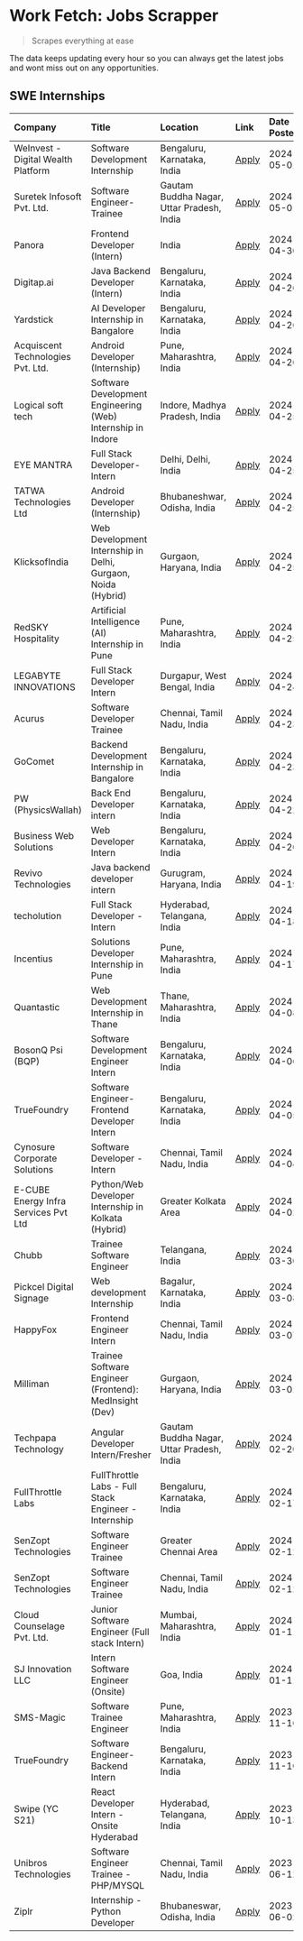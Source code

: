 # Work Fetch: Jobs Scrapper
> Scrapes everything at ease

The data keeps updating every hour so you can always get the latest jobs and wont miss out on any opportunities.

## SWE Internships
<!--START_SECTION:workfetch-->
| Company                              | Title                                                        | Location                                  | Link                                                                                                                                                                                                                                                                                       | Date Posted   |
|:-------------------------------------|:-------------------------------------------------------------|:------------------------------------------|:-------------------------------------------------------------------------------------------------------------------------------------------------------------------------------------------------------------------------------------------------------------------------------------------|:--------------|
| WeInvest - Digital Wealth Platform   | Software Development Internship                              | Bengaluru, Karnataka, India               | [Apply](https://in.linkedin.com/jobs/view/software-development-internship-at-weinvest-digital-wealth-platform-3912867225?position=2&pageNum=0&refId=sjsZoLiA6iyK21rPM%2FcMqA%3D%3D&trackingId=A8HMaovWNAbzFbuqJ50wJg%3D%3D&trk=public_jobs_jserp-result_search-card)                       | 2024-05-01    |
| Suretek Infosoft Pvt. Ltd.           | Software Engineer-Trainee                                    | Gautam Buddha Nagar, Uttar Pradesh, India | [Apply](https://in.linkedin.com/jobs/view/software-engineer-trainee-at-suretek-infosoft-pvt-ltd-3912865756?position=46&pageNum=0&refId=sjsZoLiA6iyK21rPM%2FcMqA%3D%3D&trackingId=G1wBEnXmlJNEgFHX7Nofjw%3D%3D&trk=public_jobs_jserp-result_search-card)                                    | 2024-05-01    |
| Panora                               | Frontend Developer (Intern)                                  | India                                     | [Apply](https://in.linkedin.com/jobs/view/frontend-developer-intern-at-panora-3910602999?position=31&pageNum=0&refId=sjsZoLiA6iyK21rPM%2FcMqA%3D%3D&trackingId=3b7NkG8U1H7I6YOleGEzqg%3D%3D&trk=public_jobs_jserp-result_search-card)                                                      | 2024-04-30    |
| Digitap.ai                           | Java Backend Developer (Intern)                              | Bengaluru, Karnataka, India               | [Apply](https://in.linkedin.com/jobs/view/java-backend-developer-intern-at-digitap-ai-3912072525?position=15&pageNum=0&refId=sjsZoLiA6iyK21rPM%2FcMqA%3D%3D&trackingId=tjhCPNX3tNVb12euXKPbCw%3D%3D&trk=public_jobs_jserp-result_search-card)                                              | 2024-04-26    |
| Yardstick                            | AI Developer Internship in Bangalore                         | Bengaluru, Karnataka, India               | [Apply](https://in.linkedin.com/jobs/view/ai-developer-internship-in-bangalore-at-yardstick-3912040150?position=22&pageNum=0&refId=sjsZoLiA6iyK21rPM%2FcMqA%3D%3D&trackingId=BLTm0kU5xdNQ7fxWdiC98Q%3D%3D&trk=public_jobs_jserp-result_search-card)                                        | 2024-04-26    |
| Acquiscent Technologies Pvt. Ltd.    | Android Developer (Internship)                               | Pune, Maharashtra, India                  | [Apply](https://in.linkedin.com/jobs/view/android-developer-internship-at-acquiscent-technologies-pvt-ltd-3909395375?position=40&pageNum=0&refId=sjsZoLiA6iyK21rPM%2FcMqA%3D%3D&trackingId=k17POlKiQ8nbWJaRQa42sQ%3D%3D&trk=public_jobs_jserp-result_search-card)                          | 2024-04-26    |
| Logical soft tech                    | Software Development Engineering (Web) Internship in Indore  | Indore, Madhya Pradesh, India             | [Apply](https://in.linkedin.com/jobs/view/software-development-engineering-web-internship-in-indore-at-logical-soft-tech-3911339813?position=20&pageNum=0&refId=sjsZoLiA6iyK21rPM%2FcMqA%3D%3D&trackingId=eQiGZgC5NpnaMVxNdjNcRg%3D%3D&trk=public_jobs_jserp-result_search-card)           | 2024-04-25    |
| EYE MANTRA                           | Full Stack Developer- Intern                                 | Delhi, Delhi, India                       | [Apply](https://in.linkedin.com/jobs/view/full-stack-developer-intern-at-eye-mantra-3909036272?position=41&pageNum=0&refId=sjsZoLiA6iyK21rPM%2FcMqA%3D%3D&trackingId=MP45CFP%2BBdAvHAQu0HrExg%3D%3D&trk=public_jobs_jserp-result_search-card)                                              | 2024-04-25    |
| TATWA Technologies Ltd               | Android Developer (Internship)                               | Bhubaneshwar, Odisha, India               | [Apply](https://in.linkedin.com/jobs/view/android-developer-internship-at-tatwa-technologies-ltd-3909032408?position=53&pageNum=0&refId=sjsZoLiA6iyK21rPM%2FcMqA%3D%3D&trackingId=N%2BFfP1Ik3KR6ELrbLzuYJQ%3D%3D&trk=public_jobs_jserp-result_search-card)                                 | 2024-04-25    |
| KlicksofIndia                        | Web Development Internship in Delhi, Gurgaon, Noida (Hybrid) | Gurgaon, Haryana, India                   | [Apply](https://in.linkedin.com/jobs/view/web-development-internship-in-delhi-gurgaon-noida-hybrid-at-klicksofindia-3911339800?position=55&pageNum=0&refId=sjsZoLiA6iyK21rPM%2FcMqA%3D%3D&trackingId=EH8wYUbyhY7m5cWqsR0QMA%3D%3D&trk=public_jobs_jserp-result_search-card)                | 2024-04-25    |
| RedSKY Hospitality                   | Artificial Intelligence (AI) Internship in Pune              | Pune, Maharashtra, India                  | [Apply](https://in.linkedin.com/jobs/view/artificial-intelligence-ai-internship-in-pune-at-redsky-hospitality-3911339766?position=58&pageNum=0&refId=sjsZoLiA6iyK21rPM%2FcMqA%3D%3D&trackingId=yPbo8yNlGiYSQsqlC8Vsag%3D%3D&trk=public_jobs_jserp-result_search-card)                      | 2024-04-25    |
| LEGABYTE INNOVATIONS                 | Full Stack Developer Intern                                  | Durgapur, West Bengal, India              | [Apply](https://in.linkedin.com/jobs/view/full-stack-developer-intern-at-legabyte-innovations-3909242720?position=44&pageNum=0&refId=sjsZoLiA6iyK21rPM%2FcMqA%3D%3D&trackingId=HZPaYvEaSvAwHTOEOtv94A%3D%3D&trk=public_jobs_jserp-result_search-card)                                      | 2024-04-24    |
| Acurus                               | Software Developer Trainee                                   | Chennai, Tamil Nadu, India                | [Apply](https://in.linkedin.com/jobs/view/software-developer-trainee-at-acurus-3907363844?position=16&pageNum=0&refId=sjsZoLiA6iyK21rPM%2FcMqA%3D%3D&trackingId=I%2FeBy6CyWGVotrp%2FszSuxw%3D%3D&trk=public_jobs_jserp-result_search-card)                                                 | 2024-04-23    |
| GoComet                              | Backend Development Internship in Bangalore                  | Bengaluru, Karnataka, India               | [Apply](https://in.linkedin.com/jobs/view/backend-development-internship-in-bangalore-at-gocomet-3908958124?position=54&pageNum=0&refId=sjsZoLiA6iyK21rPM%2FcMqA%3D%3D&trackingId=u7RLsKT1ptP09lZy%2BubIEQ%3D%3D&trk=public_jobs_jserp-result_search-card)                                 | 2024-04-23    |
| PW (PhysicsWallah)                   | Back End Developer intern                                    | Bengaluru, Karnataka, India               | [Apply](https://in.linkedin.com/jobs/view/back-end-developer-intern-at-pw-physicswallah-3907293630?position=18&pageNum=0&refId=sjsZoLiA6iyK21rPM%2FcMqA%3D%3D&trackingId=Y0Z3pP5VcPOaO%2BAtsxtCRQ%3D%3D&trk=public_jobs_jserp-result_search-card)                                          | 2024-04-22    |
| Business Web Solutions               | Web Developer Intern                                         | Bengaluru, Karnataka, India               | [Apply](https://in.linkedin.com/jobs/view/web-developer-intern-at-business-web-solutions-3906717928?position=14&pageNum=0&refId=sjsZoLiA6iyK21rPM%2FcMqA%3D%3D&trackingId=RAGCCTY33L%2BLc3TJ3MQlhw%3D%3D&trk=public_jobs_jserp-result_search-card)                                         | 2024-04-20    |
| Revivo Technologies                  | Java backend developer intern                                | Gurugram, Haryana, India                  | [Apply](https://in.linkedin.com/jobs/view/java-backend-developer-intern-at-revivo-technologies-3906034446?position=25&pageNum=0&refId=sjsZoLiA6iyK21rPM%2FcMqA%3D%3D&trackingId=CcG4KPKQ%2BsHZMzYx0SVC4w%3D%3D&trk=public_jobs_jserp-result_search-card)                                   | 2024-04-19    |
| techolution                          | Full Stack Developer - Intern                                | Hyderabad, Telangana, India               | [Apply](https://in.linkedin.com/jobs/view/full-stack-developer-intern-at-techolution-3904814977?position=28&pageNum=0&refId=sjsZoLiA6iyK21rPM%2FcMqA%3D%3D&trackingId=63cM%2F4nVxS2L4CbtsRVz%2FA%3D%3D&trk=public_jobs_jserp-result_search-card)                                           | 2024-04-18    |
| Incentius                            | Solutions Developer Internship in Pune                       | Pune, Maharashtra, India                  | [Apply](https://in.linkedin.com/jobs/view/solutions-developer-internship-in-pune-at-incentius-3904329499?position=9&pageNum=0&refId=sjsZoLiA6iyK21rPM%2FcMqA%3D%3D&trackingId=OXZ4T4J3xGA23ws5Ni%2B6xw%3D%3D&trk=public_jobs_jserp-result_search-card)                                     | 2024-04-17    |
| Quantastic                           | Web Development Internship in Thane                          | Thane, Maharashtra, India                 | [Apply](https://in.linkedin.com/jobs/view/web-development-internship-in-thane-at-quantastic-3888221292?position=48&pageNum=0&refId=sjsZoLiA6iyK21rPM%2FcMqA%3D%3D&trackingId=XIPE0wbW0zjJtoSyB7DP8g%3D%3D&trk=public_jobs_jserp-result_search-card)                                        | 2024-04-08    |
| BosonQ Psi (BQP)                     | Software Development Engineer Intern                         | Bengaluru, Karnataka, India               | [Apply](https://in.linkedin.com/jobs/view/software-development-engineer-intern-at-bosonq-psi-bqp-3888328596?position=23&pageNum=0&refId=sjsZoLiA6iyK21rPM%2FcMqA%3D%3D&trackingId=S9uqtOzjQzDa1lDnMqFtOA%3D%3D&trk=public_jobs_jserp-result_search-card)                                   | 2024-04-06    |
| TrueFoundry                          | Software Engineer- Frontend Developer Intern                 | Bengaluru, Karnataka, India               | [Apply](https://in.linkedin.com/jobs/view/software-engineer-frontend-developer-intern-at-truefoundry-3887320206?position=12&pageNum=0&refId=sjsZoLiA6iyK21rPM%2FcMqA%3D%3D&trackingId=%2Bhp1TVxdPjb9230p22dQ0w%3D%3D&trk=public_jobs_jserp-result_search-card)                             | 2024-04-05    |
| Cynosure Corporate Solutions         | Software Developer -Intern                                   | Chennai, Tamil Nadu, India                | [Apply](https://in.linkedin.com/jobs/view/software-developer-intern-at-cynosure-corporate-solutions-3884767755?position=17&pageNum=0&refId=sjsZoLiA6iyK21rPM%2FcMqA%3D%3D&trackingId=4g2krd5AP6t7u%2FywRgEr%2FA%3D%3D&trk=public_jobs_jserp-result_search-card)                            | 2024-04-04    |
| E-CUBE Energy Infra Services Pvt Ltd | Python/Web Developer Internship in Kolkata (Hybrid)          | Greater Kolkata Area                      | [Apply](https://in.linkedin.com/jobs/view/python-web-developer-internship-in-kolkata-hybrid-at-e-cube-energy-infra-services-pvt-ltd-3882160442?position=6&pageNum=0&refId=sjsZoLiA6iyK21rPM%2FcMqA%3D%3D&trackingId=I3aM9a3P6s4IS2JPdCpkJg%3D%3D&trk=public_jobs_jserp-result_search-card) | 2024-04-02    |
| Chubb                                | Trainee Software Engineer                                    | Telangana, India                          | [Apply](https://in.linkedin.com/jobs/view/trainee-software-engineer-at-chubb-3909641440?position=13&pageNum=0&refId=sjsZoLiA6iyK21rPM%2FcMqA%3D%3D&trackingId=fGu%2By5%2BB1VJoRkeYvQseQg%3D%3D&trk=public_jobs_jserp-result_search-card)                                                   | 2024-03-30    |
| Pickcel Digital Signage              | Web development Internship                                   | Bagalur, Karnataka, India                 | [Apply](https://in.linkedin.com/jobs/view/web-development-internship-at-pickcel-digital-signage-3849506118?position=49&pageNum=0&refId=sjsZoLiA6iyK21rPM%2FcMqA%3D%3D&trackingId=Ju%2FyLqdRgTEV%2BBOgCCqQMA%3D%3D&trk=public_jobs_jserp-result_search-card)                                | 2024-03-08    |
| HappyFox                             | Frontend Engineer Intern                                     | Chennai, Tamil Nadu, India                | [Apply](https://in.linkedin.com/jobs/view/frontend-engineer-intern-at-happyfox-3848357951?position=45&pageNum=0&refId=sjsZoLiA6iyK21rPM%2FcMqA%3D%3D&trackingId=N1d%2Bw8V8iNLf%2FsBrtwANAw%3D%3D&trk=public_jobs_jserp-result_search-card)                                                 | 2024-03-07    |
| Milliman                             | Trainee Software Engineer (Frontend): MedInsight (Dev)       | Gurgaon, Haryana, India                   | [Apply](https://in.linkedin.com/jobs/view/trainee-software-engineer-frontend-medinsight-dev-at-milliman-3792874280?position=8&pageNum=0&refId=sjsZoLiA6iyK21rPM%2FcMqA%3D%3D&trackingId=fWpB8o7WJm18LtzfRhB30Q%3D%3D&trk=public_jobs_jserp-result_search-card)                             | 2024-03-01    |
| Techpapa Technology                  | Angular Developer Intern/Fresher                             | Gautam Buddha Nagar, Uttar Pradesh, India | [Apply](https://in.linkedin.com/jobs/view/angular-developer-intern-fresher-at-techpapa-technology-3834305862?position=56&pageNum=0&refId=sjsZoLiA6iyK21rPM%2FcMqA%3D%3D&trackingId=Pmn6UcQfsN7INaBiKwLwwA%3D%3D&trk=public_jobs_jserp-result_search-card)                                  | 2024-02-20    |
| FullThrottle Labs                    | FullThrottle Labs - Full Stack Engineer - Internship         | Bengaluru, Karnataka, India               | [Apply](https://in.linkedin.com/jobs/view/fullthrottle-labs-full-stack-engineer-internship-at-fullthrottle-labs-3829636016?position=52&pageNum=0&refId=sjsZoLiA6iyK21rPM%2FcMqA%3D%3D&trackingId=WTO9Utr2hWQJUvJ%2FTmRs3w%3D%3D&trk=public_jobs_jserp-result_search-card)                  | 2024-02-17    |
| SenZopt Technologies                 | Software Engineer Trainee                                    | Greater Chennai Area                      | [Apply](https://in.linkedin.com/jobs/view/software-engineer-trainee-at-senzopt-technologies-3827688781?position=29&pageNum=0&refId=sjsZoLiA6iyK21rPM%2FcMqA%3D%3D&trackingId=%2FZu4pL77B9q8nUAmnPYJdQ%3D%3D&trk=public_jobs_jserp-result_search-card)                                      | 2024-02-12    |
| SenZopt Technologies                 | Software Engineer Trainee                                    | Chennai, Tamil Nadu, India                | [Apply](https://in.linkedin.com/jobs/view/software-engineer-trainee-at-senzopt-technologies-3827686880?position=43&pageNum=0&refId=sjsZoLiA6iyK21rPM%2FcMqA%3D%3D&trackingId=aKSBP%2Fkb9UzeJ90y6jkk5w%3D%3D&trk=public_jobs_jserp-result_search-card)                                      | 2024-02-12    |
| Cloud Counselage Pvt. Ltd.           | Junior Software Engineer (Full stack Intern)                 | Mumbai, Maharashtra, India                | [Apply](https://in.linkedin.com/jobs/view/junior-software-engineer-full-stack-intern-at-cloud-counselage-pvt-ltd-3803132814?position=24&pageNum=0&refId=sjsZoLiA6iyK21rPM%2FcMqA%3D%3D&trackingId=gt5XLT72ibJh32JEpaC31w%3D%3D&trk=public_jobs_jserp-result_search-card)                   | 2024-01-11    |
| SJ Innovation LLC                    | Intern Software Engineer (Onsite)                            | Goa, India                                | [Apply](https://in.linkedin.com/jobs/view/intern-software-engineer-onsite-at-sj-innovation-llc-3799959011?position=37&pageNum=0&refId=sjsZoLiA6iyK21rPM%2FcMqA%3D%3D&trackingId=4nn2arVI5OuAMhgftQTmag%3D%3D&trk=public_jobs_jserp-result_search-card)                                     | 2024-01-11    |
| SMS-Magic                            | Software Trainee Engineer                                    | Pune, Maharashtra, India                  | [Apply](https://in.linkedin.com/jobs/view/software-trainee-engineer-at-sms-magic-3761409781?position=26&pageNum=0&refId=sjsZoLiA6iyK21rPM%2FcMqA%3D%3D&trackingId=RpjVDD4MDBL7JR4ydpJPvw%3D%3D&trk=public_jobs_jserp-result_search-card)                                                   | 2023-11-16    |
| TrueFoundry                          | Software Engineer-Backend Intern                             | Bengaluru, Karnataka, India               | [Apply](https://in.linkedin.com/jobs/view/software-engineer-backend-intern-at-truefoundry-3779508170?position=27&pageNum=0&refId=sjsZoLiA6iyK21rPM%2FcMqA%3D%3D&trackingId=Myi9Bv%2BzfOVCtMJDDz6LjQ%3D%3D&trk=public_jobs_jserp-result_search-card)                                        | 2023-11-10    |
| Swipe (YC S21)                       | React Developer Intern - Onsite Hyderabad                    | Hyderabad, Telangana, India               | [Apply](https://in.linkedin.com/jobs/view/react-developer-intern-onsite-hyderabad-at-swipe-yc-s21-3737600089?position=33&pageNum=0&refId=sjsZoLiA6iyK21rPM%2FcMqA%3D%3D&trackingId=R%2FDI62yz3Dr4QK7dBVLsdA%3D%3D&trk=public_jobs_jserp-result_search-card)                                | 2023-10-13    |
| Unibros Technologies                 | Software Engineer Trainee - PHP/MYSQL                        | Chennai, Tamil Nadu, India                | [Apply](https://in.linkedin.com/jobs/view/software-engineer-trainee-php-mysql-at-unibros-technologies-3656599241?position=30&pageNum=0&refId=sjsZoLiA6iyK21rPM%2FcMqA%3D%3D&trackingId=sDwzE0SaXuKz%2F6vKuU0x3Q%3D%3D&trk=public_jobs_jserp-result_search-card)                            | 2023-06-12    |
| Ziplr                                | Internship - Python Developer                                | Bhubaneswar, Odisha, India                | [Apply](https://in.linkedin.com/jobs/view/internship-python-developer-at-ziplr-3645677592?position=60&pageNum=0&refId=sjsZoLiA6iyK21rPM%2FcMqA%3D%3D&trackingId=3NSTHZToj18IpcLmGmj9IA%3D%3D&trk=public_jobs_jserp-result_search-card)                                                     | 2023-06-02    |
<!--END_SECTION:workfetch-->

